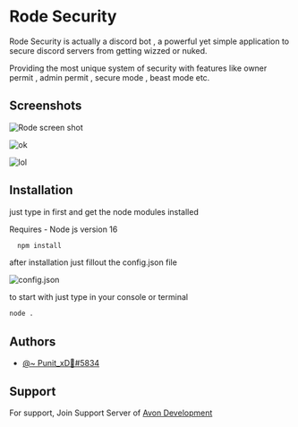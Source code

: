 
# Rode Security

Rode Security is actually a discord bot , a powerful yet simple application to secure discord servers from getting wizzed or nuked.

Providing the most unique system of security with features like owner permit , admin permit , secure mode , beast mode etc.
## Screenshots

![Rode screen shot](https://media.discordapp.net/attachments/1001384814164856983/1069145103601500170/image.png)

![ok](https://media.discordapp.net/attachments/1068114938888982579/1069147504618242078/image.png)

![lol](https://media.discordapp.net/attachments/1068114938888982579/1069147645597200415/image.png)
## Installation
just type in first and get the node modules installed 

Requires - Node js version 16

```bash
  npm install
```

after installation just fillout the config.json file 


![config.json](https://media.discordapp.net/attachments/1068114938888982579/1069146869927784520/image.png)
    
to start with just type in your console or terminal

```bash
node .
```
## Authors

- [@~ Punit_xD🥀#5834](https://discord.gg/aCbF3kPjMz)


## Support

For support, Join Support Server of [Avon Development](https://discord.gg/aCbF3kPjMz)


